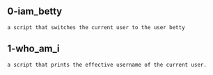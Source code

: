 ## 0-iam_betty
	a script that switches the current user to the user betty

## 1-who_am_i
	a script that prints the effective username of the current user.
